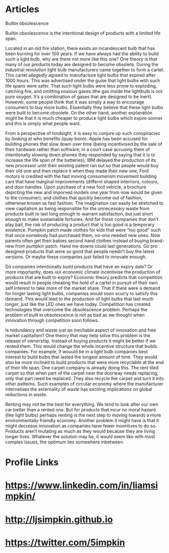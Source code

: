 # Articles
Builtin obsolescence 

Builtin obsolescence is the intentional design of products with a limited life span. 

Located in an old fire station, there exists an incandescent bulb that has been burning for over 100 years. If we have always had the ability to build such a light bulb, why are there not more like this one? One theory is that many of our products today are designed to become obsolete. During the industrial revolution light bulb manufacturers came together to form a cartel. This cartel allegedly agreed to manufacture light bulbs that expired after 1000 hours. This was advertised under the guise that light bulbs with such life spans were safer. That such light bulbs were less prone to exploding, catching fire, and omitting noxious gases (the gas inside the lightbulb is not pure oxygen. It’s a combination of gases that are designed to be inert). However, some people think that it was simply a way to encourage consumers to buy more bulbs. Essentially they believe that these light bulbs were built to become obsolete. On the other hand, another explanation might be that it is much cheaper to produce light bulbs which expire sooner and this is simply what people want. 

From a perspective of hindsight, it is easy to conjure up such conspiracies by looking at who benefits (quay bono). Apple has been accused for building phones that slow down over time (being incentivised by the sale of their hardware rather than software; in a court case accusing them of intentionally slowing down phones they responded by saying that it is to increase the life span of the batteries); IBM delayed the production of its new processor until their existing patent ran out so that people would buy their old one and then replace it when they made their new one; Ford motors is credited with the fast moving consumerism movement building cars that have marginal improvements (differnt shaped interriors, colours, and door handles. Upon purchase of a new ford vehicle, a brochure depicting the new and imporved models one year from now would be given to the consumer); and clothes that quickly become out of fashion, otherwise known as fast fashion. The imagination can easily be stretched to view capitalism as being responsible for the unnecessary waste from products built to last long enough to warrant satisfaction, but just short enough to make sustainable fortunes. And for those companies that don’t play ball, the risk of producing a product that is too good is a temporary existence. Pumpkin patch made clothes for kids that were “too good” such that once somebody had purchased them, no-one needed new ones. Now parents often get their babies second hand clothes instead of buying brand-new from pumpkin patch. Hand me downs could last generations. Go pro designed products that were so good that people needn’t buy the latest versions. Or maybe these companies just failed to innovate enough. 

Do companies intentionally build products that have an expiry date? Or more importantly, does our economic climate incentivise the production of products that are built to expire? Economic theory predicts that competition would result in people cheating the hold of a cartel in pursuit of their own self interest to take more of the market share. That if there were a demand for longer lasting light bulbs, companies would soon scurry to satisfy this demand. This would lead to the production of light bulbs that last much longer, just like the LED ones we have today. Competition has created technologies that overcome the obsolescence problem. Perhaps the problem of built in obsolescence is not as bad as we thought when innovation through competition soon follows.

Is redundancy and waste just an inevitable aspect of innovation and free market capitalism? One theory that may help solve this problem is the release of ownership. Instead of buying products it might be better if we rented them. This would change the whole incentive structure that builds companies. For example, it wouuld be in a light bulb companies best interest to build bulbs that lasted the longest amount of time. They would also be more inclined to build products that were more recyclable at the end of their life span. One carpet company is already doing this. The rent tiled carpet so that when part of the carpet near the doorway needs replacing, only that part need be replaced. They also recycle the carpet and turn it into other patterns. Such examples of circular economy where the manufacturer internalises the externality of waste has exciting implications on global reductions in waste. 

Renting may not be the best for everything. We tend to look after our own car better than a rented one. But for products that incur no moral hazard (like light bulbs) perhaps renting is the next step to moving towards a more environmentally friendly economy. Another problem it might have is that it might decrease innovation as companies have fewer incentives to do so. Products aren’t mutating as much as they would because they are living longer lives. Whatever the solution may be, it would seem like with most complex issues, the optimum lies somewhere inbetween.


# Profile Links

# https://www.linkedin.com/in/liamsimpkin/

# http://ljsimpkin.github.io

# https://twitter.com/5impkin
